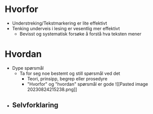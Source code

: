 # Hvorfor
- Understreking/Tekstmarkering er lite effektivt
- Tenking underveis i lesing er vesentlig mer effektivt
	- Bevisst og systematisk forsøke å forstå hva teksten mener
# Hvordan
- Dype spørsmål
	- Ta for seg noe bestemt og still spørsmål ved det
		- Teori, prinsipp, begrep eller prosedyre
		- "Hvorfor" og "hvordan" spørsmål er gode
	 ![[Pasted image 20230824215238.png]]
- Selvforklaring
	- 
